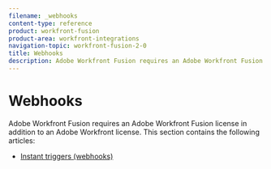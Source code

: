 ```yaml
---
filename: _webhooks
content-type: reference
product: workfront-fusion
product-area: workfront-integrations
navigation-topic: workfront-fusion-2-0
title: Webhooks
description: Adobe Workfront Fusion requires an Adobe Workfront Fusion license in addition to an Adobe Workfront license.
---
```


# Webhooks

Adobe Workfront Fusion requires an Adobe Workfront Fusion license in addition to an Adobe Workfront license.
This section contains the following articles:

* [Instant triggers (webhooks)](../../workfront-fusion/webhooks/instant-triggers-webhooks.md)

  <!--
  <li data-mc-conditions="QuicksilverOrClassic.Draft mode"><a href="../../workfront-fusion/webhooks/custom-mailhook.md" class="MCXref xref" xrefformat="{para}">Create a custom mailhook</a> </li>
  -->


